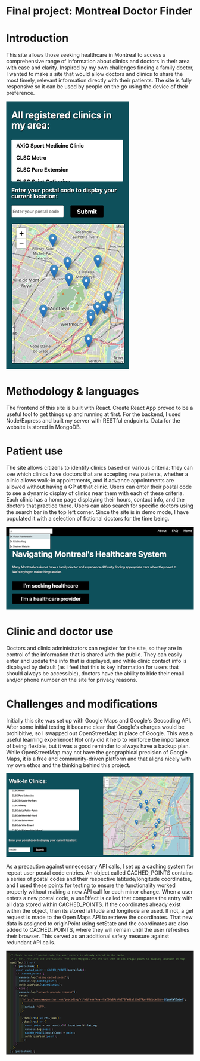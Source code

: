 # Final project: Montreal Doctor Finder

# Introduction

This site allows those seeking healthcare in Montreal to access a comprehensive range of information about clinics and doctors in their area with ease and clarity. Inspired by my own challenges finding a family doctor, I wanted to make a site that would allow doctors and clinics to share the most timely, relevant information directly with their patients. The site is fully responsive so it can be used by people on the go using the device of their preference.

<img src="./screenshots/mobile_screenshot.png">

# Methodology & languages

The frontend of this site is built with React. Create React App proved to be a useful tool to get things up and running at first. For the backend, I used Node/Express and built my server with RESTful endpoints. Data for the website is stored in MongoDB.

# Patient use

The site allows citizens to identify clinics based on various criteria: they can see which clinics have doctors that are accepting new patients, whether a clinic allows walk-in appointments, and if advance appointments are allowed without having a GP at that clinic. Users can enter their postal code to see a dynamic display of clinics near them with each of these criteria. Each clinic has a home page displaying their hours, contact info, and the doctors that practice there. Users can also search for specific doctors using the search bar in the top left corner. Since the site is in demo mode, I have populated it with a selection of fictional doctors for the time being.

<img src="./screenshots/search_bar_screenshot.png">

# Clinic and doctor use

Doctors and clinic administrators can register for the site, so they are in control of the information that is shared with the public. They can easily enter and update the info that is displayed, and while clinic contact info is displayed by default (as I feel that this is key information for users that should always be accessible), doctors have the ability to hide their email and/or phone number on the site for privacy reasons.

# Challenges and modifications

Initially this site was set up with Google Maps and Google's Geocoding API. After some initial testing it became clear that Google's charges would be prohibitive, so I swapped out OpenStreetMap in place of Google. This was a useful learning experience! Not only did it help to reinforce the importance of being flexible, but it was a good reminder to always have a backup plan. While OpenStreetMap may not have the geographical precision of Google Maps, it is a free and community-driven platform and that aligns nicely with my own ethos and the thinking behind this project.

<img src="./screenshots/doctor_finder_screenshot.png">

As a precaution against unnecessary API calls, I set up a caching system for repeat user postal code entries. An object called CACHED_POINTS contains a series of postal codes and their respective latitude/longitude coordinates, and I used these points for testing to ensure the functionality worked properly without making a new API call for each minor change. When a user enters a new postal code, a useEffect is called that compares the entry with all data stored within CACHED_POINTS. If the coordinates already exist within the object, then its stored latitude and longitude are used. If not, a get request is made to the Open Maps API to retrieve the coordinates. That new data is assigned to originPoint using setState and the coordinates are also added to CACHED_POINTS, where they will remain until the user refreshes their browser. This served as an additional safety measure against redundant API calls.

<img src="./screenshots/doctor_finder_code.png">
